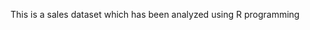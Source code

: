 <title>
<head>R-Projects</head>
</title>
<body>
<p>This is a sales dataset which has been analyzed using R programming</p> 
</body>